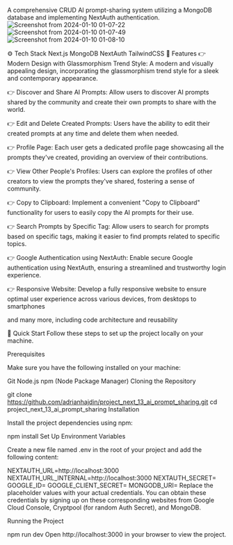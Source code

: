 A comprehensive CRUD AI prompt-sharing system utilizing a MongoDB database and implementing NextAuth authentication.
![Screenshot from 2024-01-10 01-07-22](https://github.com/KelvinMatheka-1/ctrlsend-main-web/assets/110156045/d03b1045-05e9-4e87-957e-430319da6b9f)
![Screenshot from 2024-01-10 01-07-49](https://github.com/KelvinMatheka-1/ctrlsend-main-web/assets/110156045/05ddf7e2-9d54-4cb3-b83d-b40df0d11d20)
![Screenshot from 2024-01-10 01-08-10](https://github.com/KelvinMatheka-1/ctrlsend-main-web/assets/110156045/91ce5e71-fd65-46f7-bd1b-981c64b2150a)


⚙️ Tech Stack
Next.js
MongoDB
NextAuth
TailwindCSS
🔋 Features
👉 Modern Design with Glassmorphism Trend Style: A modern and visually appealing design, incorporating the glassmorphism trend style for a sleek and contemporary appearance.

👉 Discover and Share AI Prompts: Allow users to discover AI prompts shared by the community and create their own prompts to share with the world.

👉 Edit and Delete Created Prompts: Users have the ability to edit their created prompts at any time and delete them when needed.

👉 Profile Page: Each user gets a dedicated profile page showcasing all the prompts they've created, providing an overview of their contributions.

👉 View Other People's Profiles: Users can explore the profiles of other creators to view the prompts they've shared, fostering a sense of community.

👉 Copy to Clipboard: Implement a convenient "Copy to Clipboard" functionality for users to easily copy the AI prompts for their use.

👉 Search Prompts by Specific Tag: Allow users to search for prompts based on specific tags, making it easier to find prompts related to specific topics.

👉 Google Authentication using NextAuth: Enable secure Google authentication using NextAuth, ensuring a streamlined and trustworthy login experience.

👉 Responsive Website: Develop a fully responsive website to ensure optimal user experience across various devices, from desktops to smartphones

and many more, including code architecture and reusability

🤸 Quick Start
Follow these steps to set up the project locally on your machine.

Prerequisites

Make sure you have the following installed on your machine:

Git
Node.js
npm (Node Package Manager)
Cloning the Repository

git clone https://github.com/adrianhajdin/project_next_13_ai_prompt_sharing.git
cd project_next_13_ai_prompt_sharing
Installation

Install the project dependencies using npm:

npm install
Set Up Environment Variables

Create a new file named .env in the root of your project and add the following content:

NEXTAUTH_URL=http://localhost:3000
NEXTAUTH_URL_INTERNAL=http://localhost:3000
NEXTAUTH_SECRET=
GOOGLE_ID=
GOOGLE_CLIENT_SECRET=
MONGODB_URI=
Replace the placeholder values with your actual credentials. You can obtain these credentials by signing up on these corresponding websites from Google Cloud Console, Cryptpool (for random Auth Secret), and MongoDB.

Running the Project

npm run dev
Open http://localhost:3000 in your browser to view the project.
